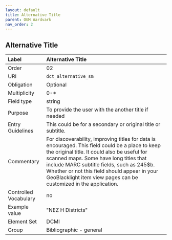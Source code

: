 ```yaml
---
layout: default
title: Alternative Title
parent: OGM Aardvark
nav_order: 2
---
```


## Alternative Title

| Label                 | Alternative Title       |
|:----------------------|:------------------------|
| Order           | 02                      |
| URI                   | `dct_alternative_sm`    |
| Obligation            | Optional                |
| Multiplicity          | 0-\*                    |
| Field type            | string                  |
| Purpose               | To provide the user with the another title if needed |
| Entry Guidelines      | This could be for a secondary or original title or subtitle. |
| Commentary            | For discoverability, improving titles for data is encouraged. This field could be a place to keep the original title. It could also be useful for scanned maps. Some have long titles that include MARC subtitle fields, such as 245$b. Whether or not this field should appear in your GeoBlacklight item view pages can be customized in the application. |
| Controlled Vocabulary | no                      |
| Example value         | "NEZ H Districts" |
| Element Set           | DCMI                    |
| Group                 | Bibliographic - general |
